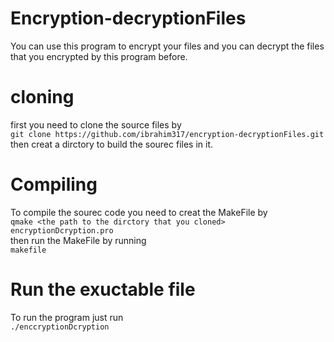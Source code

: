 # Encryption-decryptionFiles
You can use this program to encrypt your files and you can  decrypt the files that you encrypted by this program before.


# cloning 
first you need to clone the source files by\
`git clone https://github.com/ibrahim317/encryption-decryptionFiles.git`\
then creat a dirctory to build the sourec files in it.


# Compiling 
To compile the sourec code you need to creat the MakeFile by\
`qmake <the path to the dirctory that you cloned>  encryptionDcryption.pro`\
then run the MakeFile by running\
`makefile`
 
 
# Run the exuctable file 
To run the program just run\
`./enccryptionDcryption`
